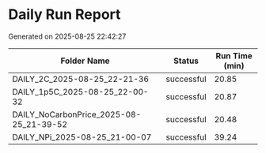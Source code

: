 # Daily Run Report
Generated on 2025-08-25 22:42:27

| Folder Name | Status     | Run Time (min) |
|-------------|------------|----------------|
| DAILY_2C_2025-08-25_22-21-36 | successful | 20.85 |
| DAILY_1p5C_2025-08-25_22-00-32 | successful | 20.87 |
| DAILY_NoCarbonPrice_2025-08-25_21-39-52 | successful | 20.48 |
| DAILY_NPi_2025-08-25_21-00-07 | successful | 39.24 |